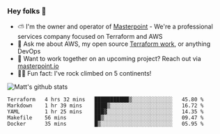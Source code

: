 

### Hey folks 👋

- ⛅️ I'm the owner and operator of [Masterpoint](https://masterpoint.io) - We're a professional services company focused on Terraform and AWS
- 💬 Ask me about AWS, my open source [Terraform work](https://github.com/masterpointio?q=terraform&type=&language=hcl), or anything DevOps
- 🔨 Want to work together on an upcoming project? Reach out via [masterpoint.io](https://masterpoint.io)
- 🧗‍♂️ Fun fact: I've rock climbed on 5 continents! 


![Matt's github stats](https://github-readme-stats.vercel.app/api?username=Gowiem&count_private=true&theme=cobalt&show_icons=true)

<!--START_SECTION:waka-->
```text
Terraform   4 hrs 32 mins   ███████████▒░░░░░░░░░░░░░   45.80 % 
Markdown    1 hr 39 mins    ████▒░░░░░░░░░░░░░░░░░░░░   16.72 % 
YAML        1 hr 25 mins    ███▓░░░░░░░░░░░░░░░░░░░░░   14.35 % 
Makefile    56 mins         ██▒░░░░░░░░░░░░░░░░░░░░░░   09.47 % 
Docker      35 mins         █▒░░░░░░░░░░░░░░░░░░░░░░░   05.95 % 
```
<!--END_SECTION:waka-->
